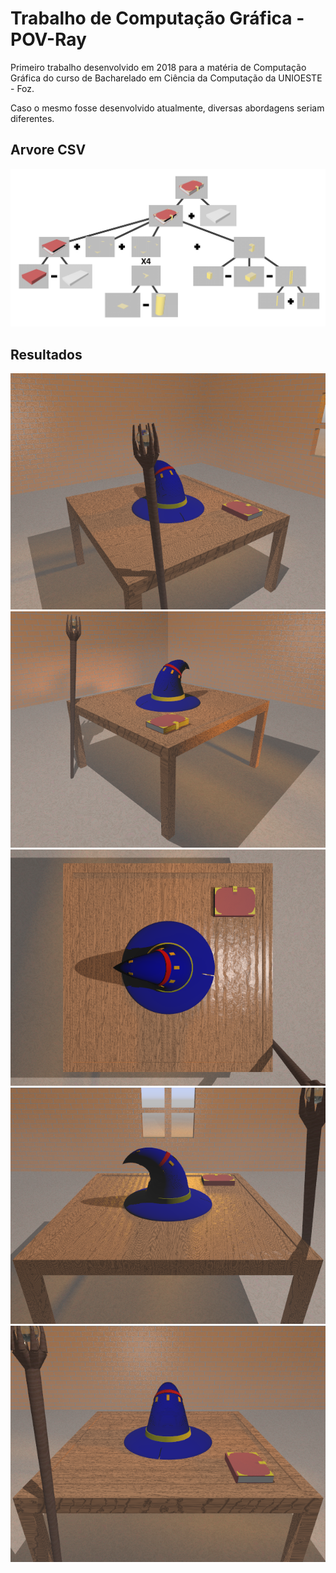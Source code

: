 # Trabalho de Computação Gráfica - POV-Ray
Primeiro trabalho desenvolvido em 2018 para a matéria de Computação Gráfica do curso de Bacharelado em Ciência da Computação da UNIOESTE - Foz.

Caso o mesmo fosse desenvolvido atualmente, diversas abordagens seriam diferentes.

## Arvore CSV
![](./Images/tree/ArvoreLivroCSG.png)

## Resultados
![](./Images/result/01.png)
![](./Images/result/02.png)
![](./Images/result/03.png)
![](./Images/result/04.png)
![](./Images/result/05.png)
